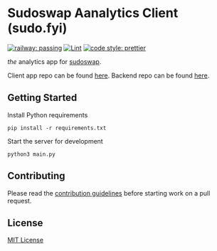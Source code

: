 # Sudoswap Aanalytics Client (sudo.fyi)

[![railway: passing](https://camo.githubusercontent.com/c5f853d69a13350f160a5f812a5665e94de3f09586c08d92b5f1308582cb59cb/68747470733a2f2f76657263656c62616467652e76657263656c2e6170702f6170692f646174656a65722f76657263656c2d6261646765)](https://github.com/SudoGang/sudoswap-analytics-app/deployments/activity_log?environment=Production)
[![Lint](https://github.com/SudoGang/sudoswap-analytics-app/actions/workflows/lint.yml/badge.svg?branch=main)](https://github.com/SudoGang/sudoswap-analytics-app/actions/workflows/lint.yml)
[![code style: prettier](https://img.shields.io/badge/code_style-prettier-ff69b4.svg)](https://github.com/prettier/prettier)


_the_ analytics app for [sudoswap](https://sudoswap.xyz). 

Client app repo can be found [here](https://github.com/sudo-analytics/sudofyi-app).
Backend repo can be found [here](https://github.com/sudo-analytics/sudofyi-backend).

## Getting Started

Install Python requirements 

```
pip install -r requirements.txt
```


Start the server for development 

```
python3 main.py
```

## Contributing

Please read the [contribution guidelines](https://github.com/sudo-analytics/sudofyi-app/wiki#how-to-contribute) before starting work on a pull request.

## License

[MIT License](https://github.com/sudo-analytics/sudofyi-app/blob/main/LICENSE.txt)